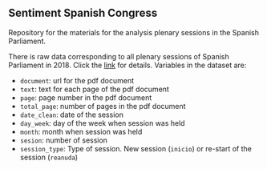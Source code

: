 ## Sentiment Spanish Congress

Repository for the materials for the analysis plenary sessions in the Spanish Parliament. 

There is raw data corresponding to all plenary sessions of Spanish Parliament in 2018. Click the [link](https://github.com/edugonzaloalmorox/sentiment_congress/blob/master/congress.csv) for details. Variables in the dataset are:

- `document`: url for  the pdf document
- `text`: text for each page of the pdf document
- `page`: page number in the pdf document
- `total_page`: number of pages in the pdf document
- `date_clean`: date of the session
- `day_week`: day of the week when session was held
- `month`: month when session was held
- `sesion`: number of session
- `session_type`: Type of session. New session (`inicio`) or re-start of the session (`reanuda`) 
